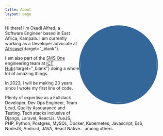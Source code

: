 ```yaml
---
title: About
layout: page
---
```


<img src="https://avatars.githubusercontent.com/u/10192723" style="border-radius:150px; width:250px; height:250px; border:5px solid #336699; float:right; margin-bottom:45px; background:#336699"/>


Hi there! I’m Okedi Alfred, a Software Engineer based in East Africa, Kampala.  I am currently working as a Developer advocate at [Africase](https://africase.org){:target="_blank"}.

I am also part of the [SMS One](https://smsone.co.ug) engineering team at [ICT Hub](https://niisp.ict.go.ug/innovation-hub){:target="_blank"} doing a whole lot of amazing things.

In 2023, I will be making 20 years since I wrote my first line of code.

Plenty of expertise as a Fullstack Developer, Dev Ops Engineer, Team Lead, Quality Assuarance and Testing. Tech stacks inclusive of Django, Laravel, ReactJs, VueJS, PHP, Python, Postgres, MySQL, Docker, Kubernetes, Javascript, Es6, NodeJS, Android, JAVA, React Native... among others.
